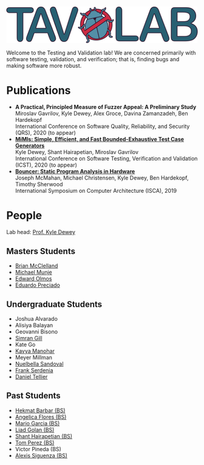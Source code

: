 ![logo](colour_500.png)

Welcome to the Testing and Validation lab!
We are concerned primarily with software testing, validation, and verification; that is, finding bugs and making software more robust.

# Publications

<ul>
  <li>
    <b>
      A Practical, Principled Measure of Fuzzer Appeal: A Preliminary Study
    </b>
    <br />
    Miroslav Gavrilov, Kyle Dewey, Alex Groce, Davina Zamanzadeh, Ben Hardekopf
    <br />
    International Conference on Software Quality, Reliability, and Security (QRS), 2020 (to appear)
  </li>
  <li>
    <b>
      <a href="https://ieeexplore.ieee.org/document/9159050">
        MiMIs: Simple, Efficient, and Fast Bounded-Exhaustive Test Case Generators
      </a>
    </b>
    <br />
    Kyle Dewey, Shant Hairapetian, Miroslav Gavrilov
    <br />
    International Conference on Software Testing, Verification and Validation (ICST), 2020 (to appear)
  </li>
  <li>
    <b>
      <a href="https://dl.acm.org/citation.cfm?id=3322256">
        Bouncer: Static Program Analysis in Hardware
      </a>
    </b>
    <br />
    Joseph McMahan, Michael Christensen, Kyle Dewey, Ben Hardekopf, Timothy Sherwood
    <br />
    International Symposium on Computer Architecture (ISCA), 2019
  </li>
</ul>

# People

Lab head: [Prof. Kyle Dewey](https://kyledewey.github.io/)

## Masters Students ##

- [Brian McClelland](https://github.com/bmcclelland)
- [Michael Munje](https://michaelmunje.com/about/)
- [Edward Olmos](https://www.linkedin.com/in/edward-olmos/)
- [Eduardo Preciado](https://www.linkedin.com/in/eduardopreciado/)

## Undergraduate Students ##

- Joshua Alvarado
- Alisiya Balayan
- Geovanni Bisono
- [Simran Gill](https://www.linkedin.com/in/simran-k-gill/)
- Kate Go
- [Kavya Manohar](https://github.com/Kavya-Manohar)
- Meyer Millman
- [Nuelbella Sandoval](https://www.linkedin.com/in/nuelbella-sandoval-ba184b169)
- [Frank Serdenia](http://www.linkedin.com/in/frankjosephserdenia)
- [Daniel Tellier](https://www.linkedin.com/in/daniel-tellier-210ab3a4/)

## Past Students ##

- [Hekmat Barbar (BS)](https://www.linkedin.com/in/hekmat-barbar-26652282/)
- [Angelica Flores (BS)](https://www.linkedin.com/in/angelicagflores/)
- [Mario Garcia (BS)](https://www.linkedin.com/in/mario-garcia-61a222171/)
- [Liad Golan (BS)](https://www.linkedin.com/in/liadgolan/)
- [Shant Hairapetian (BS)](https://www.linkedin.com/in/shant-hairapetian-27b498166/)
- [Tom Perez (BS)](https://www.researchgate.net/profile/Tom_Perez2)
- Victor Pineda (BS)
- [Alexis Siguenza (BS)](https://www.linkedin.com/in/alexis-siguenza-763bb0172/)
